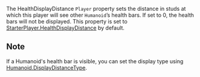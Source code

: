 The HealthDisplayDistance `Player` property sets the distance in studs at which this player will see other `Humanoid`’s health bars. If set to 0, the health bars will not be displayed. This property is set to [StarterPlayer.HealthDisplayDistance](https://developer.roblox.com/api-reference/property/StarterPlayer/HealthDisplayDistance) by default.

## Note

If a Humanoid's health bar is visible, you can set the display type using [Humanoid.DisplayDistanceType](https://developer.roblox.com/api-reference/property/Humanoid/DisplayDistanceType).